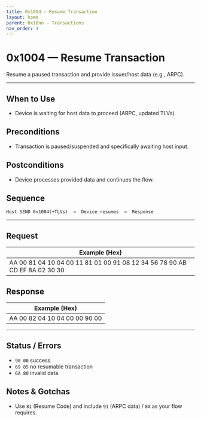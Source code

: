 ```yaml
---
title: 0x1004 — Resume Transaction
layout: home
parent: 0x10nn – Transactions
nav_order: 4
---
```


# 0x1004 — Resume Transaction

Resume a paused transaction and provide issuer/host data (e.g., ARPC).

---

## When to Use
- Device is waiting for host data to proceed (ARPC, updated TLVs).

## Preconditions
- Transaction is paused/suspended and specifically awaiting host input.

## Postconditions
- Device processes provided data and continues the flow.

## Sequence
```
Host SEND 0x1004(+TLVs)  →  Device resumes  →  Response
```

---

## Request
| Example (Hex) |
|---------------|
| AA 00 81 04 10 04 00 11 81 01 00 91 08 12 34 56 78 90 AB CD EF 8A 02 30 30 |

## Response
| Example (Hex) |
|---------------|
| AA 00 82 04 10 04 00 00 90 00 |

---

## Status / Errors
- `90 00` success
- `69 85` no resumable transaction
- `6A 80` invalid data

## Notes & Gotchas
- Use `81` (Resume Code) and include `91` (ARPC data) / `8A` as your flow requires.
